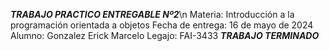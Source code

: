 ***********TRABAJO PRACTICO ENTREGABLE Nº2***********\n
Materia: Introducción a la programación orientada a objetos
Fecha de entrega: 16 de mayo de 2024
Alumno: Gonzalez Erick Marcelo 
Legajo: FAI-3433
*************TRABAJO TERMINADO*************
